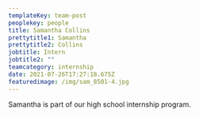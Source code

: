 ```yaml
---
templateKey: team-post
peoplekey: people
title: Samantha Collins
prettytitle1: Samantha
prettytitle2: Collins
jobtitle: Intern
jobtitle2: ""
teamcategory: internship
date: 2021-07-26T17:27:18.675Z
featuredimage: /img/sam_8501-4.jpg
---
```


Samantha is part of our high school internship program.
